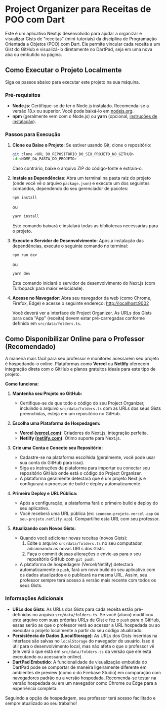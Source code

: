 
# Project Organizer para Receitas de POO com Dart

Este é um aplicativo Next.js desenvolvido para ajudar a organizar e visualizar Gists de "receitas" (mini-tutoriais) da disciplina de Programação Orientada a Objetos (POO) com Dart. Ele permite vincular cada receita a um Gist do GitHub e visualizá-lo diretamente no DartPad, seja em uma nova aba ou embutido na página.

## Como Executar o Projeto Localmente

Siga os passos abaixo para executar este projeto na sua máquina.

### Pré-requisitos

*   **Node.js**: Certifique-se de ter o Node.js instalado. Recomenda-se a versão 18.x ou superior. Você pode baixá-lo em [nodejs.org](https://nodejs.org/).
*   **npm** (geralmente vem com o Node.js) ou **yarn** (opcional, [instruções de instalação](https://classic.yarnpkg.com/en/docs/install)).

### Passos para Execução

1.  **Clone ou Baixe o Projeto**:
    Se estiver usando Git, clone o repositório:
    ```bash
    git clone <URL_DO_REPOSITORIO_DO_SEU_PROJETO_NO_GITHUB>
    cd <NOME_DA_PASTA_DO_PROJETO>
    ```
    Caso contrário, baixe o arquivo ZIP do código-fonte e extraia-o.

2.  **Instale as Dependências**:
    Abra um terminal na pasta raiz do projeto (onde você vê o arquivo `package.json`) e execute um dos seguintes comandos, dependendo do seu gerenciador de pacotes:
    ```bash
    npm install
    ```
    ou
    ```bash
    yarn install
    ```
    Este comando baixará e instalará todas as bibliotecas necessárias para o projeto.

3.  **Execute o Servidor de Desenvolvimento**:
    Após a instalação das dependências, execute o seguinte comando no terminal:
    ```bash
    npm run dev
    ```
    ou
    ```bash
    yarn dev
    ```
    Este comando iniciará o servidor de desenvolvimento do Next.js (com Turbopack para maior velocidade).

4.  **Acesse no Navegador**:
    Abra seu navegador da web (como Chrome, Firefox, Edge) e acesse o seguinte endereço:
    [http://localhost:9002](http://localhost:9002)

    Você deverá ver a interface do Project Organizer. As URLs dos Gists para cada "App" (receita) devem estar pré-carregadas conforme definido em `src/data/folders.ts`.

## Como Disponibilizar Online para o Professor (Recomendado)

A maneira mais fácil para seu professor e monitores acessarem seu projeto é hospedando-o online. Plataformas como **Vercel** ou **Netlify** oferecem integração direta com o GitHub e planos gratuitos ideais para este tipo de projeto.

**Como funciona:**

1.  **Mantenha seu Projeto no GitHub:**
    *   Certifique-se de que todo o código do seu Project Organizer, incluindo o arquivo `src/data/folders.ts` com as URLs dos seus Gists preenchidas, esteja em um repositório no GitHub.

2.  **Escolha uma Plataforma de Hospedagem:**
    *   **Vercel ([vercel.com](https://vercel.com))**: Criadores do Next.js, integração perfeita.
    *   **Netlify ([netlify.com](https://netlify.com))**: Ótimo suporte para Next.js.

3.  **Crie uma Conta e Conecte seu Repositório:**
    *   Cadastre-se na plataforma escolhida (geralmente, você pode usar sua conta do GitHub para isso).
    *   Siga as instruções da plataforma para importar ou conectar seu repositório GitHub onde está o código do Project Organizer.
    *   A plataforma geralmente detectará que é um projeto Next.js e configurará o processo de build e deploy automaticamente.

4.  **Primeiro Deploy e URL Pública:**
    *   Após a configuração, a plataforma fará o primeiro build e deploy do seu aplicativo.
    *   Você receberá uma URL pública (ex: `seunome-projeto.vercel.app` ou `seu-projeto.netlify.app`). Compartilhe esta URL com seu professor.

5.  **Atualizando com Novos Gists:**
    *   Quando você adicionar novas receitas (novos Gists):
        1.  Edite o arquivo `src/data/folders.ts` no seu computador, adicionando as novas URLs dos Gists.
        2.  Faça o commit dessas alterações e envie-as para o seu repositório GitHub com `git push`.
    *   A plataforma de hospedagem (Vercel/Netlify) detectará automaticamente o `push`, fará um novo build do seu aplicativo com os dados atualizados e o publicará na mesma URL. Assim, seu professor sempre terá acesso à versão mais recente com todos os seus Gists.

### Informações Adicionais

*   **URLs dos Gists**: As URLs dos Gists para cada receita estão pré-definidas no arquivo `src/data/folders.ts`. Se você (aluno) modificou este arquivo com suas próprias URLs de Gist e fez o `push` para o GitHub, essas serão as que o professor verá ao acessar a URL hospedada ou ao executar o projeto localmente a partir do seu código atualizado.
*   **Persistência de Dados (LocalStorage)**: As URLs dos Gists inseridas na interface são salvas no `localStorage` do navegador do usuário. Isso é útil para o desenvolvimento local, mas não afeta o que o professor vê (ele verá o que está em `src/data/folders.ts` da versão que ele está executando ou acessando online).
*   **DartPad Embutido**: A funcionalidade de visualização embutida do DartPad pode se comportar de maneira ligeiramente diferente em ambientes de preview (como o do Firebase Studio) em comparação com navegadores padrão ou a versão hospedada. Recomenda-se testar na versão hospedada ou em um navegador como Chrome ou Edge para a experiência completa.

Seguindo a opção de hospedagem, seu professor terá acesso facilitado e sempre atualizado ao seu trabalho!
